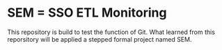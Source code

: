 # SEM = SSO ETL Monitoring
This repository is build to test the function of Git. What learned from this reporsitory will be applied a stepped formal project named SEM.
